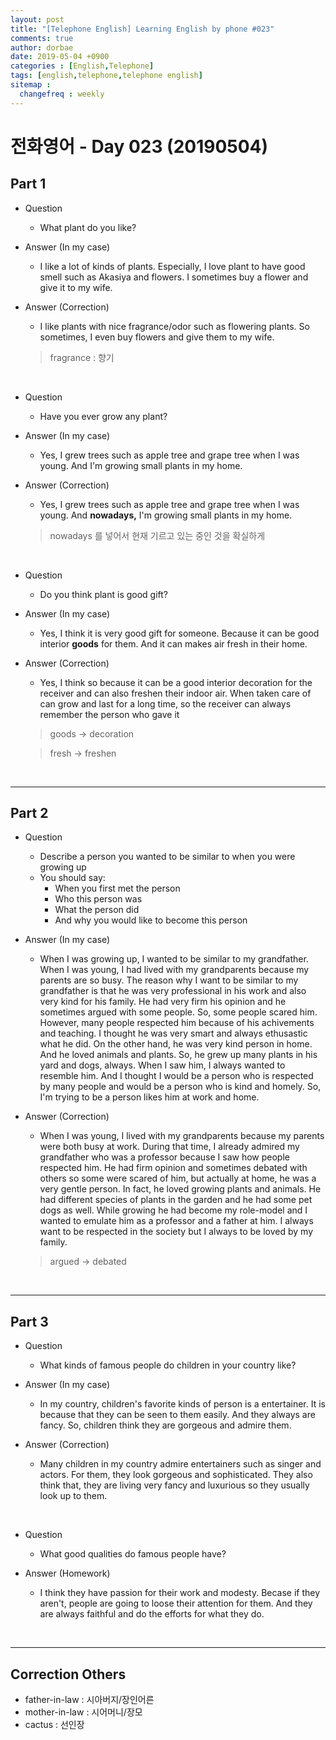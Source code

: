 ```yaml
---
layout: post
title: "[Telephone English] Learning English by phone #023"
comments: true
author: dorbae
date: 2019-05-04 +0900
categories : [English,Telephone]
tags: [english,telephone,telephone english]
sitemap :
  changefreq : weekly
---
```


# 전화영어 - Day 023 (20190504)

## Part 1

* Question
    * What plant do you like?

* Answer (In my case)
    * I like a lot of kinds of plants. Especially, I love plant to have good smell such as Akasiya and flowers. I sometimes buy a flower and give it to my wife.

* Answer (Correction)
    * I like plants with nice fragrance/odor such as flowering plants. So sometimes, I even buy flowers and give them to my wife.

    > fragrance : 향기

<br />

* Question
    * Have you ever grow any plant?

* Answer (In my case)
    * Yes, I grew trees such as apple tree and grape tree when I was young. And I'm growing small plants in my home.
 
* Answer (Correction)
    * Yes, I grew trees such as apple tree and grape tree when I was young. And **nowadays,** I'm growing small plants in my home.

    > nowadays 를 넣어서 현재 기르고 있는 중인 것을 확실하게

<br />

* Question
    * Do you think plant is good gift?

* Answer (In my case)
    * Yes, I think it is very good gift for someone. Because it can be good interior **goods** for them. And it can makes air fresh in their home. 

* Answer (Correction)
    * Yes, I think so because it can be a good interior decoration for the receiver and can also freshen their indoor air. When taken care of can grow and last for a long time, so the receiver can always remember the person who gave it

    > goods -> decoration

    > fresh -> freshen

<br />

-----------------

## Part 2
* Question
    * Describe a person you wanted to be similar to when you were growing up
    * You should say: 
        * When you first met the person
        * Who this person was
        * What the person did
        * And why you would like to become this person

* Answer (In my case)
    * When I was growing up, I wanted to be similar to my grandfather. When I was young, I had lived with my grandparents because my parents are so busy. The reason why I want to be similar to my grandfather is that he was very professional in his work and also very kind for his family. He had very firm his opinion and he sometimes argued with some people. So, some people scared him. However, many people respected him because of his achivements and teaching. I thought he was very smart and always ethusastic what he did. On the other hand, he was very kind person in home. And he loved animals and plants. So, he grew up many plants in his yard and dogs, always. When I saw him, I always wanted to resemble him. And I thought I would be a person who is respected by many people and would be a person who is kind and homely. So, I'm trying to be a person likes him at work and home.  

* Answer (Correction)
    * When I was young, I lived with my grandparents because my parents were both busy at work. During that time, I already admired my grandfather who was a professor because I saw how people respected him. He had firm opinion and sometimes debated with others so some were scared of him, but actually at home, he was a very gentle person. In fact, he loved growing plants and animals. He had different species of plants in the garden and he had some pet dogs as well. While growing he had become my role-model and I wanted to emulate him as a professor and a father at him. I always want to be respected in the society but I always to be loved by my family. 

    > argued -> debated

<br />

------

## Part 3
* Question
    * What kinds of famous people do children in your country like?

* Answer (In my case)
    * In my country, children's favorite kinds of person is a entertainer. It is because that they can be seen to them easily. And they always are fancy. So, children think they are gorgeous and admire them.

* Answer (Correction)
    * Many children in my country admire entertainers such as singer and actors. For them, they look gorgeous and sophisticated. They also think that, they are living very fancy and luxurious so they usually look up to them.

<br />

* Question
    * What good qualities do famous people have?

* Answer (Homework)
    * I think they have passion for their work and modesty. Becase if they aren't, people are going to loose their attention for them. And they are always faithful and do the efforts for what they do.
    

<br />

------

## Correction Others
* father-in-law : 시아버지/장인어른
* mother-in-law : 시어머니/장모
* cactus : 선인장